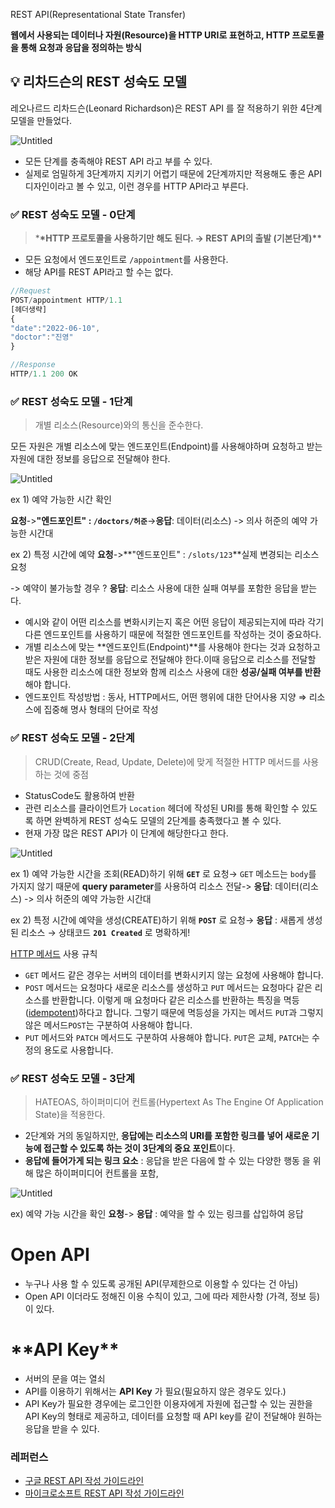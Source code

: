 REST API(Representational State Transfer)

**웹에서 사용되는 데이터나 자원(Resource)을 HTTP URI로 표현하고, HTTP 프로토콜을 통해 요청과 응답을 정의하는 방식**

## 💡 리차드슨의 REST 성숙도 모델

레오나르드 리차드슨(Leonard Richardson)은 REST API 를 잘 적용하기 위한 4단계 모델을 만들었다.

![Untitled](https://s3-us-west-2.amazonaws.com/secure.notion-static.com/aa020a18-9840-4ed1-8843-d9022a198513/Untitled.png)

- 모든 단계를 충족해야 REST API 라고 부를 수 있다.
- 실제로 엄밀하게 3단계까지 지키기 어렵기 때문에 2단계까지만 적용해도 좋은 API 디자인이라고 볼 수 있고, 이런 경우를 HTTP API라고 부른다.

### ✅ REST 성숙도 모델 - 0단계

> \***\*HTTP 프로토콜을 사용하기만 해도 된다. → REST API의 출발 (기본단계)\*\***

- 모든 요청에서 엔드포인트로 `/appointment`를 사용한다.
- 해당 API를 REST API라고 할 수는 없다.

```jsx
//Request
POST/appointment HTTP/1.1
[헤더생략]
{
"date":"2022-06-10",
"doctor":"진영"
}

//Response
HTTP/1.1 200 OK
```

### ✅ REST 성숙도 모델 - 1단계

> 개별 리소스(Resource)와의 통신을 준수한다.

모든 자원은 개별 리소스에 맞는 엔드포인트(Endpoint)를 사용해야하며 요청하고 받는 자원에 대한 정보를 응답으로 전달해야 한다.

![Untitled](https://s3-us-west-2.amazonaws.com/secure.notion-static.com/65927b26-e50d-4b6d-8aa1-3f61fa347257/Untitled.png)

ex 1) 예약 가능한 시간 확인

**요청**->**"엔드포인트" : `/doctors/허준`**→**응답**: 데이터(리소스) -> 의사 허준의 예약 가능한 시간대

ex 2) 특정 시간에 예약 **요청**->**"엔드포인트" : `/slots/123`**실제 변경되는 리소스 요청

-> 예약이 불가능할 경우 ? **응답**: 리소스 사용에 대한 실패 여부를 포함한 응답을 받는다.

- 예시와 같이 어떤 리소스를 변화시키는지 혹은 어떤 응답이 제공되는지에 따라 각기 다른 엔드포인트를 사용하기 때문에 적절한 엔드포인트를 작성하는 것이 중요하다.
- 개별 리소스에 맞는 **엔드포인트(Endpoint)**를 사용해야 한다는 것과 요청하고 받은 자원에 대한 정보를 응답으로 전달해야 한다.이때 응답으로 리소스를 전달할 때도 사용한 리소스에 대한 정보와 함께 리소스 사용에 대한 **성공/실패 여부를 반환**
  해야 합니다.
- 엔드포인트 작성방법 : 동사, HTTP메서드, 어떤 행위에 대한 단어사용 지양
  ⇒ 리소스에 집중해 명사 형태의 단어로 작성

### ✅ REST 성숙도 모델 - 2단계

> CRUD(Create, Read, Update, Delete)에 맞게 적절한 HTTP 메서드를 사용하는 것에 중점

- StatusCode도 활용하여 반환
- 관련 리소스를 클라이언트가 `Location` 헤더에 작성된 URI를 통해 확인할 수 있도록 하면 완벽하게 REST 성숙도 모델의 2단계를 충족했다고 볼 수 있다.
- 현재 가장 많은 REST API가 이 단계에 해당한다고 한다.

![Untitled](https://s3-us-west-2.amazonaws.com/secure.notion-static.com/92afcfac-d1ad-40a2-9907-f1b34359dfb4/Untitled.png)

ex 1) 예약 가능한 시간을 조회(READ)하기 위해 **`GET`** 로 요청→ `GET` 메소드는 `body`를 가지지 않기 때문에 **query parameter**를 사용하여 리소스 전달-> **응답**: 데이터(리소스) -> 의사 허준의 예약 가능한 시간대

ex 2) 특정 시간에 예약을 생성(CREATE)하기 위해 **`POST`** 로 요청→ **응답** : 새롭게 생성된 리소스 → 상태코드 **`201 Created`** 로 명확하게!

[HTTP 메서드](https://developer.mozilla.org/en-US/docs/Web/HTTP/Methods) 사용 규칙

- `GET` 메서드 같은 경우는 서버의 데이터를 변화시키지 않는 요청에 사용해야 합니다.
- `POST` 메서드는 요청마다 새로운 리소스를 생성하고 `PUT` 메서드는 요청마다 같은 리소스를 반환합니다. 이렇게 매 요청마다 같은 리소스를 반환하는 특징을 멱등([idempotent](https://developer.mozilla.org/en-US/docs/Glossary/Idempotent))하다고 합니다. 그렇기 때문에 멱등성을 가지는 메서드 `PUT`과 그렇지 않은 메서드`POST`는 구분하여 사용해야 합니다.
- `PUT` 메서드와 `PATCH` 메서드도 구분하여 사용해야 합니다. `PUT`은 교체, `PATCH`는 수정의 용도로 사용합니다.

### ✅ REST 성숙도 모델 - 3단계

> HATEOAS, 하이퍼미디어 컨트롤(Hypertext As The Engine Of Application State)을 적용한다.

- 2단계와 거의 동일하지만, **응답에는 리소스의 URI를 포함한 링크를 넣어 새로운 기능에 접근할 수 있도록 하는 것이 3단계의 중요 포인트**이다.
- **응답에 들어가게 되는 링크 요소** : 응답을 받은 다음에 할 수 있는 다양한 행동 을 위해 많은 하이퍼미디어 컨트롤을 포함,

![Untitled](https://s3-us-west-2.amazonaws.com/secure.notion-static.com/769b4262-bfdb-49ba-8afe-bd1af245c96a/Untitled.png)

ex) 예약 가능 시간을 확인 **요청**-> **응답** : 예약을 할 수 있는 링크를 삽입하여 응답

# Open API

- 누구나 사용 할 수 있도록 공개된 API(무제한으로 이용할 수 있다는 건 아님)
- Open API 이더라도 정해진 이용 수칙이 있고, 그에 따라 제한사항 (가격, 정보 등) 이 있다.

# \***\*API Key\*\***

- 서버의 문을 여는 열쇠
- API를 이용하기 위해서는 **API Key** 가 필요(필요하지 않은 경우도 있다.)
- API Key가 필요한 경우에는 로그인한 이용자에게 자원에 접근할 수 있는 권한을 API Key의 형태로 제공하고, 데이터를 요청할 때 API key를 같이 전달해야 원하는 응답을 받을 수 있다.

### 레퍼런스

- [구글 REST API 작성 가이드라인](https://cloud.google.com/apis/design/resources?hl=ko)
- [마이크로소프트 REST API 작성 가이드라인](https://github.com/Microsoft/api-guidelines/blob/master/Guidelines.md)
